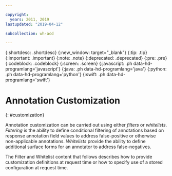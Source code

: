 ```yaml
---

copyright:
  years: 2011, 2019
lastupdated: "2019-04-12"

subcollection: wh-acd

---
```


{:shortdesc: .shortdesc}
{:new_window: target="_blank"}
{:tip: .tip}
{:important: .important}
{:note: .note}
{:deprecated: .deprecated}
{:pre: .pre}
{:codeblock: .codeblock}
{:screen: .screen}
{:javascript: .ph data-hd-programlang='javascript'}
{:java: .ph data-hd-programlang='java'}
{:python: .ph data-hd-programlang='python'}
{:swift: .ph data-hd-programlang='swift'}

# Annotation Customization
{: #customization}

Annotation customization can be carried out using either _filters_ or _whitelists_. _Filtering_ is the ability to define conditional filtering of annotations based on response annotation field values to address false-positive or otherwise non-applicable annotations. _Whitelists_ provide the ability to define additional surface forms for an annotator to address false-negatives.

The Filter and Whitelist content that follows describes how to provide customization definitions at request time or how to specify use of a stored configuration at request time.

